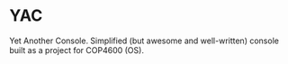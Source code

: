 # YAC
Yet Another Console.  Simplified (but awesome and well-written) console built as a project for COP4600 (OS).
